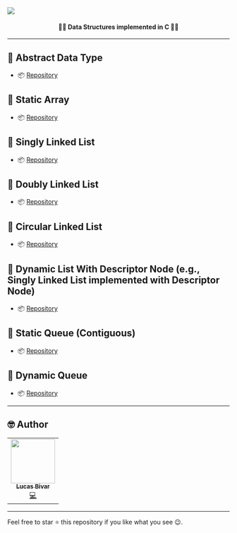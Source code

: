  <img align="center" src="https://i.imgur.com/0fDov26.gif">
 <h4 align="center">👨‍💻 Data Structures implemented in C 👨‍💻</h4>

<hr>

## 📍 Abstract Data Type

- 📦 [Repository](https://github.com/lucasbivar/data-structures/tree/main/ADT)

## 📍 Static Array

- 📦 [Repository](https://github.com/lucasbivar/data-structures/tree/main/StaticArray)

## 📍 Singly Linked List

- 📦 [Repository](https://github.com/lucasbivar/data-structures/tree/main/SinglyLinkedList)

## 📍 Doubly Linked List

- 📦 [Repository](https://github.com/lucasbivar/data-structures/tree/main/DoublyLinkedList)

## 📍 Circular Linked List

- 📦 [Repository](https://github.com/lucasbivar/data-structures/tree/main/CircularLinkedList)

## 📍 Dynamic List With Descriptor Node (e.g., Singly Linked List implemented with Descriptor Node)

- 📦 [Repository](https://github.com/lucasbivar/data-structures/tree/main/DynamicListWithDescriptorNode)

## 📍 Static Queue (Contiguous)

- 📦 [Repository](https://github.com/lucasbivar/data-structures/tree/main/StaticQueue)

## 📍 Dynamic Queue 

- 📦 [Repository](https://github.com/lucasbivar/data-structures/tree/main/DynamicQueue)

<hr> 
 
## 🤓 Author 
<table>
  <tr>
    <td align="center"><a href="https://github.com/lucasbivar"><img src="https://avatars0.githubusercontent.com/u/60802661?s=460&u=f0cdbe837dc717c91999b2255973fe9584a1d352&v=4" width="100px;" alt=""/><br /><sub><b>Lucas Bivar</b></sub></a><br /><a href="https://github.com/lucasbivar" title="Code">💻</a></td>
  <tr>
</table>

---

Feel free to star ⭐ this repository if you like what you see 😉.
